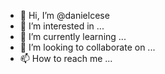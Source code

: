 - 👋 Hi, I’m @danielcese
- 👀 I’m interested in ...
- 🌱 I’m currently learning ...
- 💞️ I’m looking to collaborate on ...
- 📫 How to reach me ...

<!---
danielcese/danielcese is a ✨ special ✨ repository because its `README.md` (this file) appears on your GitHub profile.
You can click the Preview link to take a look at your changes.
--->
